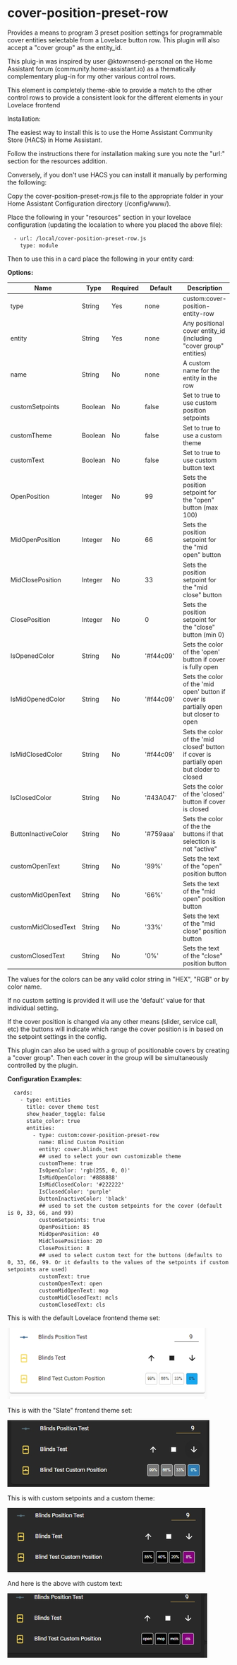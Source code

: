 # cover-position-preset-row
Provides a means to program 3 preset position settings for programmable cover entities selectable from a Lovelace button row. This plugin will also accept a "cover group" as the entity_id.

This pluig-in was inspired by user @ktownsend-personal on the Home Assistant forum (community.home-assistant.io) as a thematically complementary plug-in for my other various control rows.

This element is completely theme-able to provide a match to the other control rows to provide a consistent look for the different elements in your Lovelace frontend

Installation:

The easiest way to install this is to use the Home Assistant Community Store (HACS) in Home Assistant.

Follow the instructions there for installation making sure you note the "url:" section for the resources addition.


Conversely, if you don't use HACS you can install it manually by performing the following:

Copy the cover-position-preset-row.js file to the appropriate folder in your Home Assistant Configuration directory (/config/www/).

Place the following in your "resources" section in your lovelace configuration (updating the localation to where you placed the above file):

  ```
    - url: /local/cover-position-preset-row.js
      type: module
  ```
    
Then to use this in a card place the following in your entity card:


<b>Options:</b>

| Name | Type | Required | Default | Description |
| --- | --- | --- | --- | --- |
| type | String | Yes | none | custom:cover-position-entity-row |
| entity | String | Yes | none | Any positional cover entity_id (including "cover group" entities) |
| name | String | No | none | A custom name for the entity in the row |
| customSetpoints | Boolean | No | false | Set to true to use custom position setpoints |
| customTheme | Boolean | No | false | Set to true to use a custom theme |
| customText | Boolean | No | false | Set to true to use custom button text |
| OpenPosition | Integer | No | 99 | Sets the position setpoint for the "open" button (max 100) |
| MidOpenPosition | Integer | No | 66 | Sets the position setpoint for the "mid open" button  |
| MidClosePosition | Integer | No | 33 | Sets the position setpoint for the "mid close" button |
| ClosePosition | Integer | No | 0 | Sets the position setpoint for the "close" button (min 0)|
| IsOpenedColor | String | No | '#f44c09' | Sets the color of the 'open' button if cover is fully open |
| IsMidOpenedColor | String | No | '#f44c09' | Sets the color of the 'mid open' button if cover is partially open but closer to open |
| IsMidClosedColor | String | No | '#f44c09' | Sets the color of the 'mid closed' button if cover is partially open but cloder to closed |
| IsClosedColor | String | No | '#43A047' | Sets the color of the 'closed' button if cover is closed |
| ButtonInactiveColor | String | No | '#759aaa' | Sets the color of the the buttons if that selection is not "active" |
| customOpenText | String | No | '99%' | Sets the text of the "open" position button |
| customMidOpenText | String | No | '66%' | Sets the text of the "mid open" position button |
| customMidClosedText | String | No | '33%' | Sets the text of the "mid close" position button |
| customClosedText | String | No | '0%' | Sets the text of the "close" position button |


The values for the colors can be any valid color string in "HEX", "RGB" or by color name.

If no custom setting is provided it will use the 'default' value for that individual setting.

If the cover position is changed via any other means (slider, service call, etc) the buttons will indicate which range the cover position is in based on the setpoint settings in the config.

This plugin can also be used with a group of positionable covers by creating a "cover group". Then each cover in the group will be simultaneously controlled by the plugin.

<b>Configuration Examples:</b>
    
  ```
    cards:
      - type: entities
        title: cover theme test
        show_header_toggle: false
        state_color: true
        entities:
          - type: custom:cover-position-preset-row
            name: Blind Custom Position
            entity: cover.blinds_test
            ## used to select your own customizable theme
            customTheme: true
            IsOpenColor: 'rgb(255, 0, 0)'
            IsMidOpenColor: '#888888'
            IsMidClosedColor: '#222222'
            IsClosedColor: 'purple'
            ButtonInactiveColor: 'black'
            ## used to set the custom setpoints for the cover (default is 0, 33, 66, and 99)
            customSetpoints: true
            OpenPosition: 85
            MidOpenPosition: 40
            MidClosePosition: 20
            ClosePosition: 8
            ## used to select custom text for the buttons (defaults to 0, 33, 66, 99. Or it defaults to the values of the setpoints if custom setpoints are used)
            customText: true
            customOpenText: open
            customMidOpenText: mop
            customMidClosedText: mcls
            customClosedText: cls
  ```

This is with the default Lovelace frontend theme set:

![Default](blinds_default.jpg)


This is with the "Slate" frontend theme set:

![Slate](blinds_default_slate_theme.jpg)

This is with custom setpoints and a custom theme:

![Custom Setpoints and Theme](blinds_custom_setpoints.jpg)

And here is the above with custom text:

![Custom Setpoints and Theme](blinds_custom_text.jpg)
